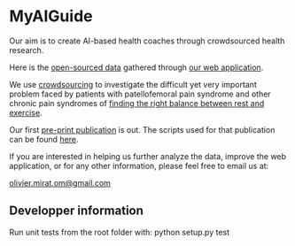 # MyAIGuide

Our aim is to create AI-based health coaches through crowdsourced health research.<br/>

Here is the <a href='./data/raw/ParticipantData' target='_blank'>open-sourced data</a> gathered through <a href='https://myaiguide.org/' target='_blank'>our web application</a>. 

We use <a href='https://medium.com/@oliviermirat/crowdsourcing-health-research-a-new-chance-for-patients-and-tech-people-8658ae298254' target='_blank'>crowdsourcing</a> to investigate the difficult yet very important problem faced by patients with patellofemoral pain syndrome and other chronic pain syndromes of <a href='https://www.painscience.com/articles/art-of-rest.php' target='_blank'>finding the right balance between rest and exercise</a>.

Our first <a href='https://www.researchgate.net/publication/368539250_Big_personal_data_points_to_physical_strain_causing_pain_in_the_short_and_long_term_in_some_chronic_pain_patients' target='_blank'>pre-print publication</a> is out. The scripts used for that publication can be found <a href='./february2023ResearchGatePaperScripts' target='_blank'>here</a>.

If you are interested in helping us further analyze the data, improve the web application, or for any other information, please feel free to email us at: <br/>

olivier.mirat.om@gmail.com <br/>

## Developper information

Run unit tests from the root folder with: python setup.py test
